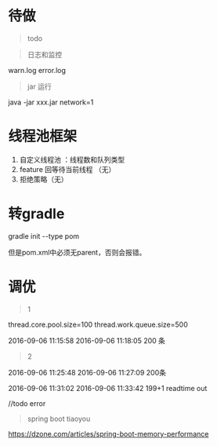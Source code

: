 # 待做
> todo

> 日志和监控

warn.log
error.log

> jar 运行

java -jar xxx.jar network=1

# 线程池框架

1. 自定义线程池 ：线程数和队列类型
2. feature 回等待当前线程 （无）
3. 拒绝策略（无）

# 转gradle

gradle init --type pom

但是pom.xml中必须无parent，否则会报错。

# 调优
> 1


  thread.core.pool.size=100
  thread.work.queue.size=500


  2016-09-06 11:15:58 2016-09-06 11:18:05 200 条

> 2

  2016-09-06 11:25:48 2016-09-06 11:27:09 200条

  2016-09-06 11:31:02 2016-09-06 11:33:42 199+1 readtime out

  //todo error

> spring boot tiaoyou

https://dzone.com/articles/spring-boot-memory-performance